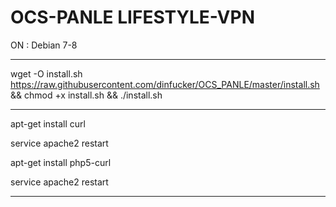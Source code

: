 # OCS-PANLE LIFESTYLE-VPN
ON : Debian 7-8

------------------------------------

wget -O install.sh https://raw.githubusercontent.com/dinfucker/OCS_PANLE/master/install.sh
&& chmod +x install.sh && 
./install.sh

------------------------------------

apt-get install curl

service apache2 restart

apt-get install php5-curl

service apache2 restart

------------------------------------
